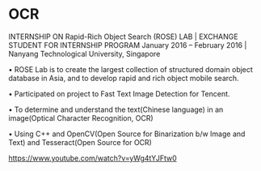 # OCR
INTERNSHIP ON Rapid-Rich Object Search (ROSE) LAB | EXCHANGE STUDENT FOR INTERNSHIP PROGRAM 
January 2016 – February 2016 | Nanyang Technological University, Singapore 

• ROSE Lab is to create the largest collection of structured domain object database in Asia, and to develop rapid and rich object mobile search. 

• Participated on project to Fast Text Image Detection for Tencent. 

• To determine and understand the text(Chinese language) in an image(Optical Character Recognition, OCR) 

• Using C++ and OpenCV(Open Source for Binarization b/w Image and Text) and Tesseract(Open Source for OCR)

https://www.youtube.com/watch?v=yWg4tYJFtw0
